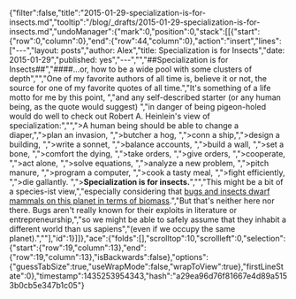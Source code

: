 {"filter":false,"title":"2015-01-29-specialization-is-for-insects.md","tooltip":"/blog/_drafts/2015-01-29-specialization-is-for-insects.md","undoManager":{"mark":0,"position":0,"stack":[[{"start":{"row":0,"column":0},"end":{"row":44,"column":0},"action":"insert","lines":["---","layout: posts","author: Alex","title: Specialization is for Insects","date: 2015-01-29","published: yes","---","","##Specialization is for Insects##","####...or, how to be a wide pool with some clusters of depth","","One of my favorite authors of all time is, believe it or not, the source for one of my favorite quotes of all time.","It's something of a life motto for me by this point, ","and any self-described starter (or any human being, as the quote would suggest) ","in danger of being pigeon-holed would do well to check out Robert A. Heinlein's view of specialization:","",">A human being should be able to change a diaper,",">plan an invasion, ",">butcher a hog, ",">conn a ship,",">design a building, ",">write a sonnet, ",">balance accounts, ",">build a wall, ",">set a bone, ",">comfort the dying, ",">take orders, ",">give orders, ",">cooperate, ",">act alone, ",">solve equations, ",">analyze a new problem, ",">pitch manure, ",">program a computer, ",">cook a tasty meal, ",">fight efficiently, ",">die gallantly. ",">**Specialization is for insects.**","","This might be a bit of a species-ist view,","especially considering that [bugs and insects dwarf mammals on this planet in terms of biomass](http://www.si.edu/encyclopedia_si/nmnh/buginfo/bugnos.htm).","But that's neither here nor there. Bugs aren't really known for their exploits in literature or entrepreneurship,","so we might be able to safely assume that they inhabit a different world than us sapiens","(even if we occupy the same planet).",""],"id":1}]]},"ace":{"folds":[],"scrolltop":10,"scrollleft":0,"selection":{"start":{"row":19,"column":13},"end":{"row":19,"column":13},"isBackwards":false},"options":{"guessTabSize":true,"useWrapMode":false,"wrapToView":true},"firstLineState":0},"timestamp":1435253954343,"hash":"a29ea96d76f81667e4d89a5153b0cb5e347b1c05"}